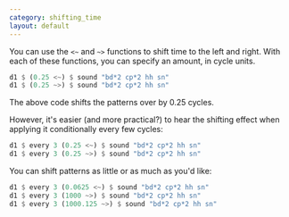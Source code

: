 ```yaml
---
category: shifting_time
layout: default
---
```



You can use the `<~` and `~>` functions to shift time to the left and right.
With each of these functions, you can specify an amount, in cycle units.

~~~haskell
d1 $ (0.25 <~) $ sound "bd*2 cp*2 hh sn"
d1 $ (0.25 ~>) $ sound "bd*2 cp*2 hh sn"
~~~

The above code shifts the patterns over by 0.25 cycles.

However, it's easier (and more practical?) to hear the shifting effect when
applying it conditionally every few cycles:

~~~haskell
d1 $ every 3 (0.25 <~) $ sound "bd*2 cp*2 hh sn"
d1 $ every 3 (0.25 ~>) $ sound "bd*2 cp*2 hh sn"
~~~

You can shift patterns as little or as much as you'd like:

~~~haskell
d1 $ every 3 (0.0625 <~) $ sound "bd*2 cp*2 hh sn"
d1 $ every 3 (1000 ~>) $ sound "bd*2 cp*2 hh sn"
d1 $ every 3 (1000.125 ~>) $ sound "bd*2 cp*2 hh sn"
~~~
